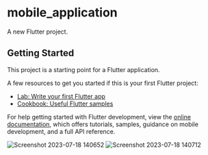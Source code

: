 # mobile_application

A new Flutter project.

## Getting Started

This project is a starting point for a Flutter application.

A few resources to get you started if this is your first Flutter project:

- [Lab: Write your first Flutter app](https://docs.flutter.dev/get-started/codelab)
- [Cookbook: Useful Flutter samples](https://docs.flutter.dev/cookbook)

For help getting started with Flutter development, view the
[online documentation](https://docs.flutter.dev/), which offers tutorials,
samples, guidance on mobile development, and a full API reference.


![Screenshot 2023-07-18 140652](https://github.com/MHFerdous/Flutter_RestAPI_FireBase/assets/124442011/488036ff-24b0-4be6-a565-c3d5e32cb6df)
![Screenshot 2023-07-18 140712](https://github.com/MHFerdous/Flutter_RestAPI_FireBase/assets/124442011/018044e9-045f-4aa4-bca8-b2cf2a382866)
